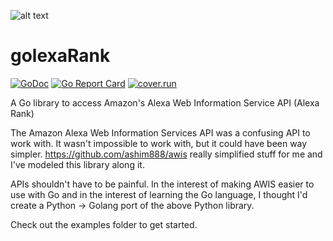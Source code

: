 ![alt text](https://raw.githubusercontent.com/qwer7y/golexaRank/master/img/golexa.png)

# golexaRank

[![GoDoc](https://godoc.org/github.com/nathany/looper?status.svg)](http://godoc.org/qwer7y/golexaRank)
[![Go Report Card](https://goreportcard.com/badge/github.com/qwer7y/golexaRank)](https://goreportcard.com/report/github.com/qwer7y/golexaRank)
[![cover.run](https://cover.run/go/https:/github.com/qwer7y/golexaRank.svg?style=flat&tag=golang-1.10)](https://cover.run/go?tag=golang-1.10&repo=https%3A%2Fgithub.com%2Fqwer7y%2FgolexaRank)

A Go library to access Amazon's Alexa Web Information Service API (Alexa Rank)

The Amazon Alexa Web Information Services API was a confusing API to work with. It wasn't impossible to work with, but it could have been way simpler. https://github.com/ashim888/awis really simplified stuff for me and I've modeled this library along it.

APIs shouldn't have to be painful. In the interest of making AWIS easier to use with Go and in the interest of learning
the Go language, I thought I'd create a Python -> Golang port of the above Python library.

Check out the examples folder to get started.
